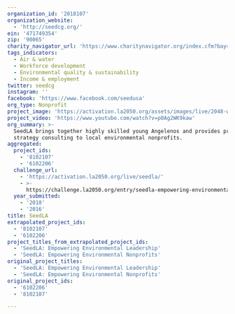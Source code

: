 ```yaml
---
organization_id: '2018107'
organization_website:
  - 'http://seedcg.org/'
ein: '471749354'
zip: '90065'
charity_navigator_url: 'https://www.charitynavigator.org/index.cfm?bay=search.profile&ein=471749354'
tags_indicators:
  - Air & water
  - Workforce development
  - Environmental quality & sustainability
  - Income & employment
twitter: seedcg
instagram: ''
facebook: 'https://www.facebook.com/seedusa'
org_type: Nonprofit
project_image: 'https://activation.la2050.org/assets/images/live/2048-wide/seedla.jpg'
project_video: 'https://www.youtube.com/watch?v=p0Ag2WK9kaw'
org_summary: >-
  SeedLA brings together highly skilled young Angelenos and provides pro-bono
  strategy consulting to local environmental nonprofits.
aggregated:
  project_ids:
    - '8102107'
    - '6102206'
  challenge_url:
    - 'https://activation.la2050.org/live/seedla/'
    - >-
      https://challenge.la2050.org/entry/seedla-empowering-environmental-nonprofits
  year_submitted:
    - '2018'
    - '2016'
title: SeedLA
extrapolated_project_ids:
  - '8102107'
  - '6102206'
project_titles_from_extrapolated_project_ids:
  - 'SeedLA: Empowering Environmental Leadership'
  - 'SeedLA: Empowering Environmental Nonprofits'
original_project_titles:
  - 'SeedLA: Empowering Environmental Leadership'
  - 'SeedLA: Empowering Environmental Nonprofits'
original_project_ids:
  - '6102206'
  - '8102107'

---
```

